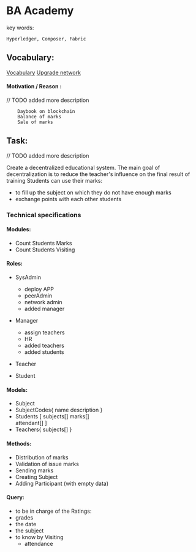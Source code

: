 # BA Academy 

key words:
    
    Hyperledger, Composer, Fabric 

## Vocabulary:
[Vocabulary](docs/Vocabulary.md)
[Upgrade network](docs/howToUpgradeNetwork.md)
 
#### Motivation / Reason : 
// TODO added more description 
```
    Daybook on blockchain 
    Balance of marks
    Sale of marks
```   

## Task: 
// TODO added more description 

Create a decentralized educational system.
The main goal of decentralization is to reduce the teacher's influence on the final result of training 
Students can use their marks:
- to fill up the subject on which they do not have enough marks 
- exchange points with each other students 
    
    
### Technical specifications   

#### Modules: 

  - Count Students Marks 
  - Count Students  Visiting 
    
#### Roles:     
  
 - SysAdmin 
    - deploy APP
    - peerAdmin
    - network admin
    - added manager
    
 - Manager
    - assign teachers 
    - HR 
    - added teachers
    - added students 
    
 - Teacher
 
 - Student

#### Models: 
 - Subject
 - SubjectCodes{
    name
    description 
    }
 - Students [
     subjects[]
     marks[]  
     attendant[]
    ]
 - Teachers{
    subjects[]
    }
    		
#### Methods: 

- Distribution of marks
- Validation of issue marks 
- Sending marks
- Creating Subject
- Adding Participant (with empty data)    
    		
    
#### Query:    
- to be in charge of the Ratings:
 - grades
 - the date 
 - the subject 
- to know by Visiting 
  - attendance
    
